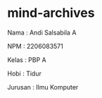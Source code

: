 # mind-archives

Nama    : Andi Salsabila A

NPM     : 2206083571

Kelas   : PBP A

Hobi    : Tidur

Jurusan : Ilmu Komputer